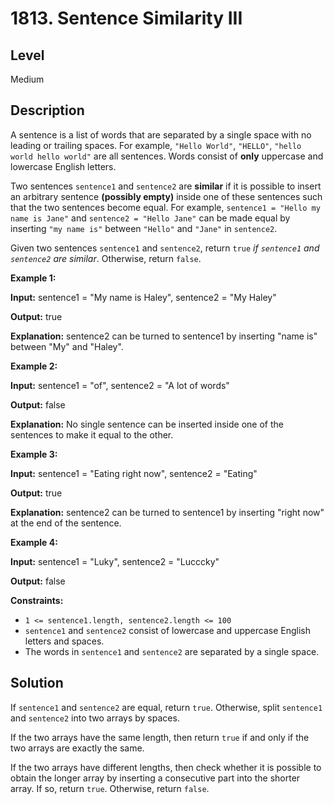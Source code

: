 # 1813. Sentence Similarity III
## Level
Medium

## Description
A sentence is a list of words that are separated by a single space with no leading or trailing spaces. For example, `"Hello World"`, `"HELLO"`, `"hello world hello world"` are all sentences. Words consist of **only** uppercase and lowercase English letters.

Two sentences `sentence1` and `sentence2` are **similar** if it is possible to insert an arbitrary sentence **(possibly empty)** inside one of these sentences such that the two sentences become equal. For example, `sentence1 = "Hello my name is Jane"` and `sentence2 = "Hello Jane"` can be made equal by inserting `"my name is"` between `"Hello"` and `"Jane"` in `sentence2`.

Given two sentences `sentence1` and `sentence2`, return `true` *if `sentence1` and `sentence2` are similar*. Otherwise, return `false`.

**Example 1:**

**Input:** sentence1 = "My name is Haley", sentence2 = "My Haley"

**Output:** true

**Explanation:** sentence2 can be turned to sentence1 by inserting "name is" between "My" and "Haley".

**Example 2:**

**Input:** sentence1 = "of", sentence2 = "A lot of words"

**Output:** false

**Explanation:** No single sentence can be inserted inside one of the sentences to make it equal to the other.

**Example 3:**

**Input:** sentence1 = "Eating right now", sentence2 = "Eating"

**Output:** true

**Explanation:** sentence2 can be turned to sentence1 by inserting "right now" at the end of the sentence.

**Example 4:**

**Input:** sentence1 = "Luky", sentence2 = "Lucccky"

**Output:** false

**Constraints:**

* `1 <= sentence1.length, sentence2.length <= 100`
* `sentence1` and `sentence2` consist of lowercase and uppercase English letters and spaces.
* The words in `sentence1` and `sentence2` are separated by a single space.

## Solution
If `sentence1` and `sentence2` are equal, return `true`. Otherwise, split `sentence1` and `sentence2` into two arrays by spaces.

If the two arrays have the same length, then return `true` if and only if the two arrays are exactly the same.

If the two arrays have different lengths, then check whether it is possible to obtain the longer array by inserting a consecutive part into the shorter array. If so, return `true`. Otherwise, return `false`.
